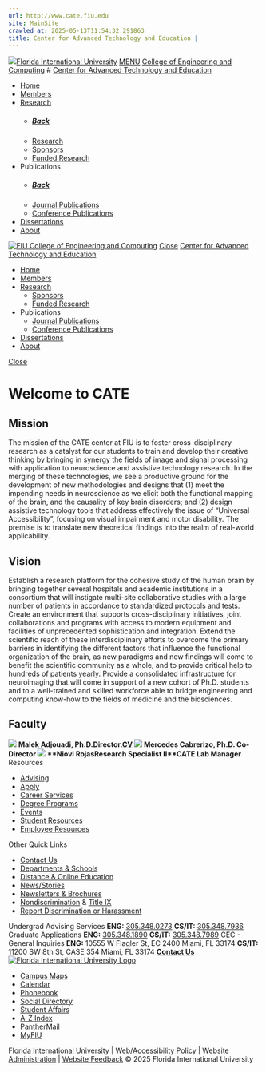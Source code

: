 ```yaml
---
url: http://www.cate.fiu.edu
site: MainSite
crawled_at: 2025-05-13T11:54:32.291863
title: Center for Advanced Technology and Education |
---
```


![](https://cate.fiu.edu/wp-content/themes/Divi-child/logo-top.png)[Florida International University](https://fiu.edu)
[](https://cate.fiu.edu/ "Search")
[](https://cate.fiu.edu/ "Search") [MENU](https://cate.fiu.edu/ "Menu")
[College of Engineering and Computing](https://cec.fiu.edu/ "FIU College of Engineering and Computing") # [Center for Advanced Technology and Education](https://cate.fiu.edu/ "Center for Advanced Technology and Education")
  * [Home](https://cate.fiu.edu/)
  * [Members](https://cate.fiu.edu/member/)
  * [Research](https://cate.fiu.edu/research/)
    * ##### [Back](javascript:void\(0\))
    * [Research](https://cate.fiu.edu/research/)
    * [Sponsors](https://cate.fiu.edu/sponsors/)
    * [Funded Research](https://cate.fiu.edu/funded-research/)
  * Publications
    * ##### [Back](javascript:void\(0\))
    * [Journal Publications](https://cate.fiu.edu/journal-publication/)
    * [Conference Publications](https://cate.fiu.edu/conference-publications/)
  * [Dissertations](https://cate.fiu.edu/dissertations/)
  * [About](https://cate.fiu.edu/about/)


[![FIU College of Engineering and Computing](https://cate.fiu.edu/logo.png)](https://cec.fiu.edu "FIU College of Engineering and Computing")
[Close](https://cate.fiu.edu/)
[Center for Advanced Technology and Education](https://cate.fiu.edu)
  * [Home](https://cate.fiu.edu/)
  * [Members](https://cate.fiu.edu/member/)
  * [Research](https://cate.fiu.edu/research/)
    * [Sponsors](https://cate.fiu.edu/sponsors/)
    * [Funded Research](https://cate.fiu.edu/funded-research/)
  * Publications
    * [Journal Publications](https://cate.fiu.edu/journal-publication/)
    * [Conference Publications](https://cate.fiu.edu/conference-publications/)
  * [Dissertations](https://cate.fiu.edu/dissertations/)
  * [About](https://cate.fiu.edu/about/)


[Close](https://cate.fiu.edu/)
[](https://cate.fiu.edu/ "Search")
# Welcome to CATE
## Mission
The mission of the CATE center at FIU is to foster cross-disciplinary research as a catalyst for our students to train and develop their creative thinking by bringing in synergy the fields of image and signal processing with application to neuroscience and assistive technology research. In the merging of these technologies, we see a productive ground for the development of new methodologies and designs that (1) meet the impending needs in neuroscience as we elicit both the functional mapping of the brain, and the causality of key brain disorders; and (2) design assistive technology tools that address effectively the issue of “Universal Accessibility”, focusing on visual impairment and motor disability. The premise is to translate new theoretical findings into the realm of real-world applicability.
## Vision
Establish a research platform for the cohesive study of the human brain by bringing together several hospitals and academic institutions in a consortium that will instigate multi-site collaborative studies with a large number of patients in accordance to standardized protocols and tests. Create an environment that supports cross-disciplinary initiatives, joint collaborations and programs with access to modern equipment and facilities of unprecedented sophistication and integration. Extend the scientific reach of these interdisciplinary efforts to overcome the primary barriers in identifying the different factors that influence the functional organization of the brain, as new paradigms and new findings will come to benefit the scientific community as a whole, and to provide critical help to hundreds of patients yearly. Provide a consolidated infrastructure for neuroimaging that will come in support of a new cohort of Ph.D. students and to a well-trained and skilled workforce able to bridge engineering and computing know-how to the fields of medicine and the biosciences.
## Faculty
![](https://cate.fiu.edu/wp-content/uploads/2021/09/Adjouadi.jpg)
**Malek Adjouadi, Ph.D.****Director.[CV](https://cate.fiu.edu/wp-content/uploads/2025/04/CV-Malek-Adjouadi-02-09-2024.pdf)**
![](https://cate.fiu.edu/wp-content/uploads/2021/09/Cabrerizo.jpg)
**Mercedes Cabrerizo, Ph.D.** **Co-Director**
![](https://cate.fiu.edu/wp-content/uploads/2022/03/IMG_2502.jpg)
**Niovi Rojas****Research Specialist II****CATE Lab Manager**
Resources
  * [Advising](https://cec.fiu.edu/academics/student-resources/advising/)
  * [Apply](https://cec.fiu.edu/academics/student-resources/advising/apply-online/)
  * [Career Services](https://cec.fiu.edu/academics/student-resources/career-services/)
  * [Degree Programs](https://cec.fiu.edu/academics/degrees/)
  * [Events](https://cec.fiu.edu/events/)
  * [Student Resources](https://cec.fiu.edu/academics/student-resources/)
  * [Employee Resources](https://fiudit.sharepoint.com/sites/FIUCEC)


Other Quick Links
  * [Contact Us](https://cec.fiu.edu/contact/)
  * [Departments & Schools](https://cec.fiu.edu/academics/departments-schools/)
  * [Distance & Online Education](https://distance.fiu.edu/)
  * [News/Stories](https://cec.fiu.edu/news)
  * [Newsletters & Brochures](https://cec.fiu.edu/about/newsletters-brochures/)
  * [Nondiscrimination](https://hr.fiu.edu/employees-affiliates/employee-concerns/#discrimination) & [ Title IX](https://dei.fiu.edu/civil-rights-and-accessibility/sexual-misconduct-and-title-ix/)
  * [Report Discrimination or Harassment](https://report.fiu.edu/)


Undergrad Advising Services
**ENG:** [305.348.0273](tel:3053480273) **CS/IT:** [305.348.7936](tel:3053487936)
Graduate Applications
**ENG:** [305.348.1890](tel:3053481890) **CS/IT:** [305.348.7989](tel:3053487989)
CEC - General Inquiries
**ENG:** 10555 W Flagler St, EC 2400 Miami, FL 33174 **CS/IT:** 11200 SW 8th St, CASE 354 Miami, FL 33174
**[Contact Us](https://cec.fiu.edu/contact/)**
[ ](https://www.facebook.com/FIUEngineeringAndComputing/ "Follow us on Facebook") [ ](https://twitter.com/FIU_CEC "Follow us on Twitter")[ ](https://www.instagram.com/fiu_cec/ "Follow us on Instagram") [ ](https://www.youtube.com/channel/UCo5PAj8lWC6Cvpe6g4FKjLg "Follow us on YouTube") [ ](https://www.flickr.com/photos/fiuengineering/ "Follow us on Flickr") [ ](https://www.linkedin.com/school/fiu-cec/ "Follow us on LinkedIn")
[![Florida International University Logo](https://cate.fiu.edu/wp-content/themes/Divi-child/img/fiu-white-logo.png)](https://fiu.edu "Florida International University")
[ ](https://www.facebook.com/floridainternational "Follow us on Facebook") [ ](https://twitter.com/fiu "Follow us on Twitter")[ ](https://www.instagram.com/fiuinstagram/ "Follow us on Instagram") [ ](https://www.youtube.com/user/FloridaInternational "Follow us on YouTube") [ ](http://fiu.tumblr.com/ "Follow us on Tumblr") [ ](https://flickr.com/photos/fiu "Follow us on Flickr") [ ](https://www.linkedin.com/school/florida-international-university/ "Follow us on LinkedIn")
  * [Campus Maps](http://campusmaps.fiu.edu/)
  * [Calendar](https://calendar.fiu.edu/)
  * [Phonebook](http://phonebook.fiu.edu/)
  * [Social Directory](http://social.fiu.edu/)
  * [Student Affairs](http://studentaffairs.fiu.edu/)
  * [A-Z Index](http://www.fiu.edu/atoz)
  * [PantherMail](http://panthermail.fiu.edu/)
  * [MyFIU](https://my.fiu.edu/)


[Florida International University](https://www.fiu.edu/) | [ Web/Accessibility Policy](https://policies.fiu.edu/policy/755 "FIU Web and Accessibility Policy") | [Website Administration](https://cec.fiu.edu/people/administration/eic/ "FIU College of Engineering and Computing Website Administration") | [ Website Feedback](https://fiu.qualtrics.com/jfe/form/SV_42bVe5znyPRZYbj "Leave us some feedback.")
© 2025 Florida International University
